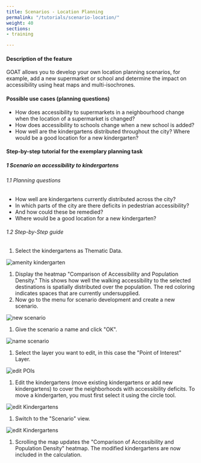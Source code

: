 ```yaml
---
title: Scenarios - Location Planning
permalink: "/tutorials/scenario-location/"
weight: 40
sections:
- training

---
```

#### Description of the feature

GOAT allows you to develop your own location planning scenarios, for example, add a new supermarket or school and determine the impact on accessibility using heat maps and multi-isochrones.

#### Possible use cases (planning questions)

* How does accessibility to supermarkets in a neighbourhood change when the location of a supermarket is changed?
* How does accessibility to schools change when a new school is added?
* How well are the kindergartens distributed throughout the city? Where would be a good location for a new kindergarten?

#### Step-by-step tutorial for the exemplary planning task

##### 1 Scenario on accessibility to kindergartens

###### 1.1 Planning questions

* How well are kindergartens currently distributed across the city?
* In which parts of the city are there deficits in pedestrian accessibility?
* And how could these be remedied?
* Where would be a good location for a new kindergarten?

###### 1.2 Step-by-Step guide

1. Select the kindergartens as Thematic Data.

<img src="/images/training_materials/Scenario_POIs/kindergarten.webp" alt="amenity kindergarten" style="max-height:200px;"/>

1. Display the heatmap "Comparison of Accessibility and Population Density." This shows how well the walking accessibility to the selected destinations is spatially distributed over the population. The red coloring indicates spaces that are currently undersupplied.
2. Now go to the menu for scenario development and create a new scenario.

<img src="/images/training_materials/Scenario_POIs/create_scenario.webp"  alt="new scenario" style="max-height:150px;"/>

1. Give the scenario a name and click "OK".

<img src="/images/training_materials/Scenario_POIs/name_scenario.webp" alt="name scenario" style="max-height:200px;"/>

1. Select the layer you want to edit, in this case the "Point of Interest" Layer.

<img src="/images/training_materials/Scenario_POIs/PointofInterest.webp" alt="edit POIs" style="max-height:200px;"/>

1. Edit the kindergartens (move existing kindergartens or add new kindergartens) to cover the neighborhoods with accessibility deficits. To move a kindergarten, you must first select it using the circle tool.

<img src="/images/training_materials/Scenario_POIs/circle_tool.webp" alt="edit Kindergartens" style="max-height:270px;"/>

1. Switch to the "Scenario" view.

<img src="/images/training_materials/Scenario_POIs/scenario_heatmap.webp" alt="edit Kindergartens" style="max-height:250px;"/>

1. Scrolling the map updates the "Comparison of Accessibility and Population Density" heatmap. The modified kindergartens are now included in the calculation.